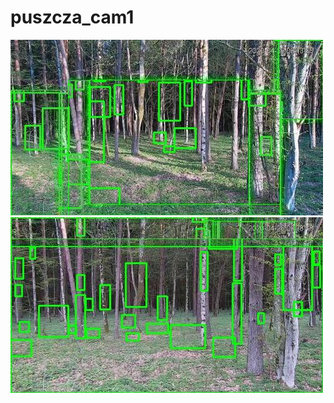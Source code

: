 # puszcza_cam1
![20200426-060649-063654](in/20200426/20200426-060649-063654_0_.jpg)
![20200426-063659-070704](in/20200426/20200426-063659-070704_0_.jpg)
